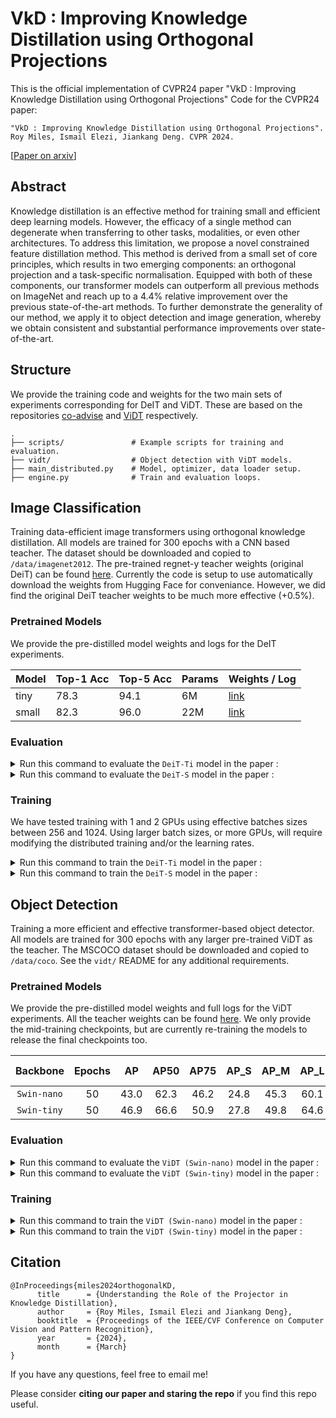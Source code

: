 # VkD : Improving Knowledge Distillation using Orthogonal Projections
This is the official implementation of CVPR24 paper "VkD : Improving Knowledge Distillation using Orthogonal Projections"
Code for the CVPR24 paper:

```text
"VkD : Improving Knowledge Distillation using Orthogonal Projections".
Roy Miles, Ismail Elezi, Jiankang Deng. CVPR 2024.
```
[[Paper on arxiv](https://arxiv.org/abs/2303.11098)]

## Abstract

Knowledge distillation is an effective method for training small and efficient deep learning models. However, the efficacy of a single method can degenerate when transferring to other tasks, modalities, or even other architectures. To address this limitation, we propose a novel constrained feature distillation method. This method is derived from a small set of core principles, which results in two emerging components: an orthogonal projection and a task-specific normalisation. Equipped with both of these components, our transformer models can outperform all previous methods on ImageNet and reach up to a 4.4% relative improvement over the previous state-of-the-art methods. To further demonstrate the generality of our method, we apply it to object detection and image generation, whereby we obtain consistent and substantial performance improvements over state-of-the-art.

## Structure

We provide the training code and weights for the two main sets of experiments corresponding for DeIT and ViDT. These are based on the repositories [co-advise](https://github.com/OliverRensu/co-advise) and [ViDT](https://github.com/naver-ai/vidt/tree/main) respectively.

```
.
├── scripts/               # Example scripts for training and evaluation.
├── vidt/                  # Object detection with ViDT models.       
├── main_distributed.py    # Model, optimizer, data loader setup.
├── engine.py              # Train and evaluation loops.
```

## Image Classification
Training data-efficient image transformers using orthogonal knowledge distillation. 
All models are trained for 300 epochs with a CNN based teacher.
The dataset should be downloaded and copied to `/data/imagenet2012`.
The pre-trained regnet-y teacher weights (original DeiT) can be found [here](https://drive.google.com/drive/folders/1vtNwxbHHvJnbFMwjD8oyjjW0lyHqfuRy?usp=sharing). Currently the code is setup to use automatically download the weights from Hugging Face for conveniance. However, we did find the original DeiT teacher weights to be much more effective (+0.5%).

### Pretrained Models

We provide the pre-distilled model weights and logs for the DeIT experiments.

| Model | Top-1 Acc | Top-5 Acc | Params | Weights / Log |
| --- | --- | --- | --- | --- |
| tiny | 78.3 | 94.1 | 6M | [link](https://drive.google.com/drive/folders/1G8jv2If3lpFlnfnmGUFrrh6Lxhzdc6y-?usp=drive_link) |
| small | 82.3 | 96.0 | 22M| [link](https://drive.google.com/drive/folders/1aBYO8BhJMCKij4GxZXXaxZkaT6VVL1-0?usp=sharing) |

### Evaluation

<details>
<summary>Run this command to evaluate the <code>DeiT-Ti</code> model in the paper :</summary>
<pre><code>CUDA_VISIBLE_DEVICES=0 OMP_NUM_THREADS=4 \
python -m torch.distributed.launch \
       --master_port 1234 \
       --nproc_per_node=1 \
       main_distributed.py \
       --teacher regnety_160 \
       --student-model deit_ti_distilled \
       --eval-student \
       --student-ckpt /ckpts/deit_tiny/latest.pth.tar \
       --batch-size 512 \
       --data-path /data/imagenet2012</code></pre>
</details>

<details>
<summary>Run this command to evaluate the <code>DeiT-S</code> model in the paper :</summary>
<pre><code>CUDA_VISIBLE_DEVICES=0 OMP_NUM_THREADS=4 \
python -m torch.distributed.launch \
       --master_port 1235 \
       --nproc_per_node=1 \
       main_distributed.py \
       --teacher regnety_160 \
       --student-model deit_s_distilled \
       --eval-student \
       --student-ckpt /ckpts/deit_small/latest.pth.tar \
       --batch-size 512 \
       --data-path /data/imagenet2012</code></pre>
</details>


### Training
We have tested training with 1 and 2 GPUs using effective batches sizes between 256 and 1024. Using larger batch sizes, or more GPUs, will require modifying the distributed training and/or the learning rates.

<details>
<summary>Run this command to train the <code>DeiT-Ti</code> model in the paper :</summary>
<pre><code>CUDA_VISIBLE_DEVICES=0,1 OMP_NUM_THREADS=4 \
python -m torch.distributed.launch \
       --master_port 1236 \
       --nproc_per_node=2 \
       main_distributed.py \
       --teacher regnety_160 \
       --student-model deit_ti_distilled \
       --batch-size 512 \
       --data-path /data/imagenet2012 \
       --output_dir output/</code></pre>
</details>

<details>
<summary>Run this command to train the <code>DeiT-S</code> model in the paper :</summary>
<pre><code>CUDA_VISIBLE_DEVICES=0,1 OMP_NUM_THREADS=4 \
python -m torch.distributed.launch \
       --master_port 1237 \
       --nproc_per_node=2 \
       main_distributed.py \
       --teacher regnety_160 \
       --student-model deit_s_distilled \
       --batch-size 512 \
       --data-path /data/imagenet2012 \
       --output_dir output/</code></pre>
</details>

## Object Detection
Training a more efficient and effective transformer-based object detector.
All models are trained for 300 epochs with any larger pre-trained ViDT as the teacher.
The MSCOCO dataset should be downloaded and copied to `/data/coco`.
See the `vidt/` README for any additional requirements.

### Pretrained Models

We provide the pre-distilled model weights and full logs for the ViDT experiments. All the teacher weights can be found [here](https://github.com/naver-ai/vidt/tree/main#a-vit-backbone-used-for-vidt). We only provide the mid-training checkpoints, but are currently re-training the models to release the final checkpoints too.

| Backbone | Epochs | AP | AP50 | AP75 | AP_S | AP_M | AP_L | Params | Weights / Log |
| :-----: | :-----: | :-----: | :-----: | :-----: | :-----: | :-----: | :-----: | :-----: | :-----: | 
| `Swin-nano` | 50 | 43.0 | 62.3 | 46.2 | 24.8 | 45.3 | 60.1 | 16M | [link](https://drive.google.com/drive/folders/1hgbdWYd8mb5CFlUE4bqnRoaTfTvlA7Fv?usp=sharing)|
| `Swin-tiny` | 50 | 46.9 | 66.6 | 50.9 | 27.8 | 49.8 | 64.6 | 38M | [link](https://drive.google.com/drive/folders/1QvUDcI2Va6QLK5jxdL6DAur1-jlWuPe_?usp=sharing)|

### Evaluation

<details>
<summary>Run this command to evaluate the <code>ViDT (Swin-nano)</code> model in the paper :</summary>
<pre><code>python -m torch.distributed.launch \
       --master_port 1238 \
       --nproc_per_node=8 \
       --nnodes=1 \
       --use_env main.py \
       --method vidt \
       --backbone_name swin_nano \
       --batch_size 2 \
       --num_workers 2 \
       --aux_loss True \
       --with_box_refine True \
       --coco_path /data/coco \
       --resume /ckpts/vidt_nano/checkpoint.pth \
       --pre_trained none \
       --eval True</code></pre>
</details>

<details>
<summary>Run this command to evaluate the <code>ViDT (Swin-tiny)</code> model in the paper :</summary>
<pre><code>python -m torch.distributed.launch \
       --master_port 1239 \
       --nproc_per_node=8 \
       --nnodes=1 \
       --use_env main.py \
       --method vidt \
       --backbone_name swin_tiny \
       --batch_size 2 \
       --num_workers 2 \
       --aux_loss True \
       --with_box_refine True \
       --coco_path /data/coco \
       --resume /ckpts/vidt_tiny/checkpoint.pth \
       --pre_trained none \
       --eval True</code></pre>
</details>

### Training

<details>
<summary>Run this command to train the <code>ViDT (Swin-nano)</code> model in the paper :</summary>
<pre><code>CUDA_VISIBLE_DEVICES=0,1,2,3,4,5 python -m torch.distributed.launch \
       --master_port 1240 \
       --nproc_per_node=6 --nnodes=1 \
       --use_env main.py \
       --method vidt \
       --backbone_name swin_nano \
       --epochs 50 \
       --lr 1e-4 \
       --min-lr 1e-7 \
       --batch_size 2 \
       --num_workers 2 \
       --aux_loss True \
       --with_box_refine True \
       --distil_model vidt_base \
       --distil_model_path /ckpts/vidt_base_150.pth \
       --coco_path /home/data/coco \
       --output_dir swin_nano</code></pre>
</details>

<details>
<summary>Run this command to train the <code>ViDT (Swin-tiny)</code> model in the paper :</summary>
<pre><code>CUDA_VISIBLE_DEVICES=0,1,2,3,4,5 python -m torch.distributed.launch \
       --master_port 1241 \
       --nproc_per_node=6 --nnodes=1 \
       --use_env main.py \
       --method vidt \
       --backbone_name swin_small \
       --epochs 50 \
       --lr 1e-4 \
       --min-lr 1e-7 \
       --batch_size 2 \
       --num_workers 2 \
       --aux_loss True \
       --with_box_refine True \
       --distil_model vidt_base \
       --distil_model_path /ckpts/vidt_base_150.pth \
       --coco_path /data/coco \
       --output_dir swin_tiny</code></pre>
</details>
</details>

## Citation
```
@InProceedings{miles2024orthogonalKD,
      title      = {Understanding the Role of the Projector in Knowledge Distillation}, 
      author     = {Roy Miles, Ismail Elezi and Jiankang Deng},
      booktitle  = {Proceedings of the IEEE/CVF Conference on Computer Vision and Pattern Recognition},
      year       = {2024},
      month      = {March}
}
```

If you have any questions, feel free to email me! 

Please consider **citing our paper and staring the repo** if you find this repo useful.